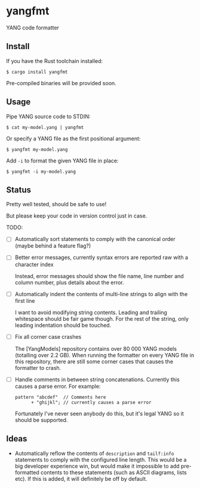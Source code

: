 
# yangfmt

YANG code formatter

## Install

If you have the Rust toolchain installed:

```
$ cargo install yangfmt
```

Pre-compiled binaries will be provided soon.

## Usage

Pipe YANG source code to STDIN:

```
$ cat my-model.yang | yangfmt
```

Or specify a YANG file as the first positional argument:

```
$ yangfmt my-model.yang
```

Add `-i` to format the given YANG file in place:

```
$ yangfmt -i my-model.yang
```

## Status

Pretty well tested, should be safe to use!

But please keep your code in version control just in case.

TODO:

- [ ] Automatically sort statements to comply with the canonical order (maybe behind a feature flag?)

- [ ] Better error messages, currently syntax errors are reported raw with a character index

  Instead, error messages should show the file name, line number and column number, plus details about the error.

- [ ] Automatically indent the contents of multi-line strings to align with the first line

  I want to avoid modifying string contents. Leading and trailing whitespace should be fair game though. For the rest of
  the string, only leading indentation should be touched.

- [ ] Fix all corner case crashes

  The [YangModels] repository contains over 80 000 YANG models (totalling over 2.2 GB). When running the formatter on
  every YANG file in this repository, there are still some corner cases that causes the formatter to crash.

- [ ] Handle comments in between string concatenations. Currently this causes a parse error. For example:

  ```yang
  pattern "abcdef"  // Comments here
        + "ghijkl"; // currently causes a parse error
  ```

  Fortunately I've never seen anybody do this, but it's legal YANG so it should be supported.

[YandModels]: https://github.com/YangModels/yang

## Ideas

- Automatically reflow the contents of `description` and `tailf:info` statements to comply with the configured line
  length. This would be a big developer experience win, but would make it impossible to add pre-formatted contents to
  these statements (such as ASCII diagrams, lists etc). If this is added, it will definitely be off by default.
